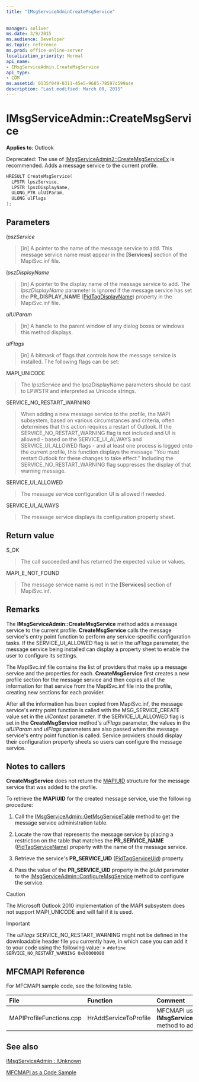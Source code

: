 ```yaml
---
title: "IMsgServiceAdminCreateMsgService"
 
 
manager: soliver
ms.date: 3/9/2015
ms.audience: Developer
ms.topic: reference
ms.prod: office-online-server
localization_priority: Normal
api_name:
- IMsgServiceAdmin.CreateMsgService
api_type:
- COM
ms.assetid: 0135f049-0311-45e5-9685-78597d599a4e
description: "Last modified: March 09, 2015"
---
```


# IMsgServiceAdmin::CreateMsgService

  
  
**Applies to**: Outlook 
  
Deprecated: The use of [IMsgServiceAdmin2::CreateMsgServiceEx](imsgserviceadmin2-createmsgserviceex.md) is recommended. Adds a message service to the current profile. 
  
```cpp
HRESULT CreateMsgService(
  LPSTR lpszService,
  LPSTR lpszDisplayName,
  ULONG_PTR ulUIParam,
  ULONG ulFlags    
);
```

## Parameters

 _lpszService_
  
> [in] A pointer to the name of the message service to add. This message service name must appear in the **[Services]** section of the MapiSvc.inf file. 
    
 _lpszDisplayName_
  
> [in] A pointer to the display name of the message service to add. The  _lpszDisplayName_ parameter is ignored if the message service has set the **PR_DISPLAY_NAME** ([PidTagDisplayName](pidtagdisplayname-canonical-property.md)) property in the MapiSvc.inf file.
    
 _ulUIParam_
  
> [in] A handle to the parent window of any dialog boxes or windows this method displays.
    
 _ulFlags_
  
> [in] A bitmask of flags that controls how the message service is installed. The following flags can be set:
    
MAPI_UNICODE
  
> The lpszService and the lpszDisplayName parameters should be cast to LPWSTR and interpreted as Unicode strings.
    
SERVICE_NO_RESTART_WARNING
  
> When adding a new message service to the profile, the MAPI subsystem, based on various circumstances and criteria, often determines that this action requires a restart of Outlook. If the SERVICE_NO_RESTART_WARNING flag is not included and UI is allowed - based on the SERVICE_UI_ALWAYS and SERVICE_UI_ALLOWED flags - and at least one process is logged onto the current profile, this function displays the message "You must restart Outlook for these changes to take effect." Including the SERVICE_NO_RESTART_WARNING flag suppresses the display of that warning message.
    
SERVICE_UI_ALLOWED
  
> The message service configuration UI is allowed if needed.
    
SERVICE_UI_ALWAYS 
  
> The message service displays its configuration property sheet.
    
## Return value

S_OK 
  
> The call succeeded and has returned the expected value or values.
    
MAPI_E_NOT_FOUND 
  
> The message service name is not in the **[Services]** section of MapiSvc.inf. 
    
## Remarks

The **IMsgServiceAdmin::CreateMsgService** method adds a message service to the current profile. **CreateMsgService** calls the message service's entry point function to perform any service-specific configuration tasks. If the SERVICE_UI_ALLOWED flag is set in the  _ulFlags_ parameter, the message service being installed can display a property sheet to enable the user to configure its settings. 
  
The MapiSvc.inf file contains the list of providers that make up a message service and the properties for each. **CreateMsgService** first creates a new profile section for the message service and then copies all of the information for that service from the MapiSvc.inf file into the profile, creating new sections for each provider. 
  
After all the information has been copied from MapiSvc.inf, the message service's entry point function is called with the MSG_SERVICE_CREATE value set in the  _ulContext_ parameter. If the SERVICE_UI_ALLOWED flag is set in the **CreateMsgService** method's  _ulFlags_ parameter, the values in the  _ulUIParam_ and  _ulFlags_ parameters are also passed when the message service's entry point function is called. Service providers should display their configuration property sheets so users can configure the message service. 
  
## Notes to callers

 **CreateMsgService** does not return the [MAPIUID](mapiuid.md) structure for the message service that was added to the profile. 
  
To retrieve the **MAPIUID** for the created message service, use the following procedure: 
  
1. Call the [IMsgServiceAdmin::GetMsgServiceTable](imsgserviceadmin-getmsgservicetable.md) method to get the message service administration table. 
    
2. Locate the row that represents the message service by placing a restriction on the table that matches the **PR_SERVICE_NAME** ([PidTagServiceName](pidtagservicename-canonical-property.md)) property with the name of the message service. 
    
3. Retrieve the service's **PR_SERVICE_UID** ([PidTagServiceUid](pidtagserviceuid-canonical-property.md)) property. 
    
4. Pass the value of the **PR_SERVICE_UID** property in the  _lpUid_ parameter to the [IMsgServiceAdmin::ConfigureMsgService](imsgserviceadmin-configuremsgservice.md) method to configure the service. 
    
> [!CAUTION]
> The Microsoft Outlook 2010 implementation of the MAPI subsystem does not support MAPI_UNICODE and will fail if it is used. 
  
> [!IMPORTANT]
> The  _ulFlags_ SERVICE_NO_RESTART_WARNING might not be defined in the downloadable header file you currently have, in which case you can add it to your code using the following value: >  `#define SERVICE_NO_RESTART_WARNING 0x00000080`
  
## MFCMAPI Reference

For MFCMAPI sample code, see the following table.
  
|**File**|**Function**|**Comment**|
|:-----|:-----|:-----|
|MAPIProfileFunctions.cpp  <br/> |HrAddServiceToProfile  <br/> |MFCMAPI uses the **IMsgServiceAdmin::CreateMsgService** method to add a service to a profile.  <br/> |
   
## See also



[IMsgServiceAdmin : IUnknown](imsgserviceadminiunknown.md)


[MFCMAPI as a Code Sample](mfcmapi-as-a-code-sample.md)

